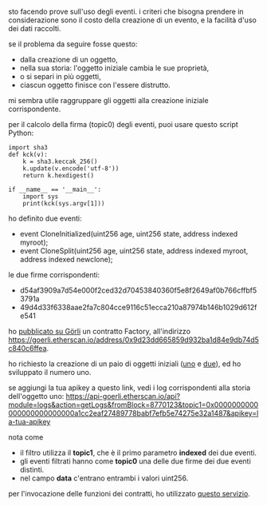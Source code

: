sto facendo prove sull'uso degli eventi. i criteri che bisogna prendere in considerazione sono il costo della creazione di un evento, e la facilità d'uso dei dati raccolti.

se il problema da seguire fosse questo:
* dalla creazione di un oggetto, 
* nella sua storia: l'oggetto iniziale cambia le sue proprietà,
* o si separi in più oggetti,
* ciascun oggetto finisce con l'essere distrutto.

mi sembra utile raggruppare gli oggetti alla creazione iniziale corrispondente.

per il calcolo della firma (topic0) degli eventi, puoi usare questo script Python:

    import sha3
    def kck(v):
        k = sha3.keccak_256()
        k.update(v.encode('utf-8'))
        return k.hexdigest()
        
    if __name__ == '__main__':
        import sys
        print(kck(sys.argv[1]))

ho definito due eventi:
* event CloneInitialized(uint256 age, uint256 state, address indexed myroot);
* event CloneSplit(uint256 age, uint256 state, address indexed myroot, address indexed newclone);

le due firme corrispondenti:
* d54af3909a7d54e000f2ced32d70453840360f5e8f2649af0b766cffbf53791a
* 49d4d33f6338aae2fa7c804cce9116c51ecca210a87974b146b1029d612fe541

ho [pubblicato su Görli](https://goerli.etherscan.io/tx/0xcc1dee4d46914cd4fcde3d3e2e33991f505b74bb62d0633ff626b5f9170c0cd6) un contratto Factory, all'indirizzo https://goerli.etherscan.io/address/0x9d23dd665859d932ba1d84e9db74d5c840c6ffea.

ho richiesto la creazione di un paio di oggetti iniziali ([uno](https://goerli.etherscan.io/address/0x0a1cc2eaf27489778babf7efb5e74275e32a1487) e [due](https://goerli.etherscan.io/address/0xed1c000f968717276c7dbdc5bed14df383ee9d59)), ed ho sviluppato il numero uno.

se aggiungi la tua apikey a questo link, vedi i log corrispondenti alla storia dell'oggetto uno:
https://api-goerli.etherscan.io/api?module=logs&action=getLogs&fromBlock=8770123&topic1=0x0000000000000000000000000a1cc2eaf27489778babf7efb5e74275e32a1487&apikey=la-tua-apikey

nota come 
* il filtro utilizza il **topic1**, che è il primo parametro **indexed** dei due eventi.
* gli eventi filtrati hanno come **topic0** una delle due firme dei due eventi distinti.
* nel campo **data** c'entrano entrambi i valori uint256.

per l'invocazione delle funzioni dei contratti, ho utilizzato [questo servizio](https://lovethewired.github.io/abi-playground).
